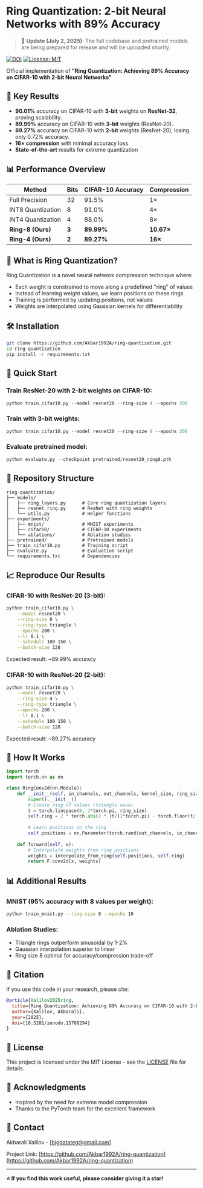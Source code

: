 # Ring Quantization: 2-bit Neural Networks with 89% Accuracy

> 📢 **Update (July 2, 2025)**: The full codebase and pretrained models are being prepared for release and will be uploaded shortly.

[![DOI](https://zenodo.org/badge/DOI/10.5281/zenodo.15788294.svg)](https://doi.org/10.5281/zenodo.15788294)
[![License: MIT](https://img.shields.io/badge/License-MIT-yellow.svg)](https://opensource.org/licenses/MIT)

Official implementation of **"Ring Quantization: Achieving 89% Accuracy on CIFAR-10 with 2-bit Neural Networks"**

## 🚀 Key Results

- **90.01%** accuracy on CIFAR-10 with **3-bit** weights on **ResNet-32**, proving scalability.
- **89.99%** accuracy on CIFAR-10 with **3-bit** weights (ResNet-20).
- **89.27%** accuracy on CIFAR-10 with **2-bit** weights (ResNet-20), losing only 0.72% accuracy.
- **16× compression** with minimal accuracy loss
- **State-of-the-art** results for extreme quantization

## 📊 Performance Overview

| Method | Bits | CIFAR-10 Accuracy | Compression |
|--------|------|-------------------|-------------|
| Full Precision | 32 | 91.5% | 1× |
| INT8 Quantization | 8 | 91.0% | 4× |
| INT4 Quantization | 4 | 88.0% | 8× |
| **Ring-8 (Ours)** | **3** | **89.99%** | **10.67×** |
| **Ring-4 (Ours)** | **2** | **89.27%** | **16×** |

## 🎯 What is Ring Quantization?

Ring Quantization is a novel neural network compression technique where:
- Each weight is constrained to move along a predefined "ring" of values
- Instead of learning weight values, we learn positions on these rings
- Training is performed by updating positions, not values
- Weights are interpolated using Gaussian kernels for differentiability

## 🛠️ Installation

```bash
git clone https://github.com/Akbar1992A/ring-quantization.git
cd ring-quantization
pip install -r requirements.txt
```

## 🏃 Quick Start

### Train ResNet-20 with 2-bit weights on CIFAR-10:
```python
python train_cifar10.py --model resnet20 --ring-size 4 --epochs 200
```

### Train with 3-bit weights:
```python
python train_cifar10.py --model resnet20 --ring-size 8 --epochs 200
```

### Evaluate pretrained model:
```python
python evaluate.py --checkpoint pretrained/resnet20_ring8.pth
```

## 📁 Repository Structure

```
ring-quantization/
├── models/
│   ├── ring_layers.py      # Core ring quantization layers
│   ├── resnet_ring.py      # ResNet with ring weights
│   └── utils.py            # Helper functions
├── experiments/
│   ├── mnist/              # MNIST experiments
│   ├── cifar10/            # CIFAR-10 experiments
│   └── ablations/          # Ablation studies
├── pretrained/             # Pretrained models
├── train_cifar10.py        # Training script
├── evaluate.py             # Evaluation script
└── requirements.txt        # Dependencies
```

## 📈 Reproduce Our Results

### CIFAR-10 with ResNet-20 (3-bit):
```bash
python train_cifar10.py \
    --model resnet20 \
    --ring-size 8 \
    --ring-type triangle \
    --epochs 200 \
    --lr 0.1 \
    --schedule 100 150 \
    --batch-size 128
```

Expected result: ~89.99% accuracy

### CIFAR-10 with ResNet-20 (2-bit):
```bash
python train_cifar10.py \
    --model resnet20 \
    --ring-size 4 \
    --ring-type triangle \
    --epochs 200 \
    --lr 0.1 \
    --schedule 100 150 \
    --batch-size 128
```

Expected result: ~89.27% accuracy

## 🔬 How It Works

```python
import torch
import torch.nn as nn

class RingConv2d(nn.Module):
    def __init__(self, in_channels, out_channels, kernel_size, ring_size=8):
        super().__init__()
        # Create ring of values (triangle wave)
        t = torch.linspace(0, 2*torch.pi, ring_size)
        self.ring = 2 * torch.abs(2 * (t/(2*torch.pi) - torch.floor(t/(2*torch.pi) + 0.5))) - 1
        
        # Learn positions on the ring
        self.positions = nn.Parameter(torch.rand(out_channels, in_channels, kernel_size, kernel_size))
    
    def forward(self, x):
        # Interpolate weights from ring positions
        weights = interpolate_from_ring(self.positions, self.ring)
        return F.conv2d(x, weights)
```

## 📊 Additional Results

### MNIST (95% accuracy with 8 values per weight):
```bash
python train_mnist.py --ring-size 8 --epochs 10
```

### Ablation Studies:
- Triangle rings outperform sinusoidal by 1-2%
- Gaussian interpolation superior to linear
- Ring size 8 optimal for accuracy/compression trade-off

## 🤝 Citation

If you use this code in your research, please cite:

```bibtex
@article{Xalilov2025ring,
  title={Ring Quantization: Achieving 89% Accuracy on CIFAR-10 with 2-bit Neural Networks},
  author={Xalilov, Akbarali},
  year={2025},
  doi={10.5281/zenodo.15788294}
}
```

## 📄 License

This project is licensed under the MIT License - see the [LICENSE](LICENSE) file for details.

## 🙏 Acknowledgments

- Inspired by the need for extreme model compression
- Thanks to the PyTorch team for the excellent framework

## 📧 Contact

Akbarali Xalilov - [bigdatateg@gmail.com]

Project Link: [https://github.com/Akbar1992A/ring-quantization](https://github.com/Akbar1992A/ring-quantization)

---

**⭐ If you find this work useful, please consider giving it a star!**
